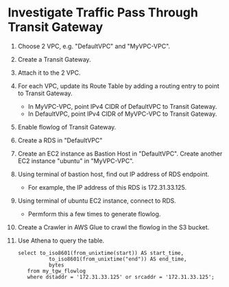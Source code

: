 # Investigate Traffic Pass Through Transit Gateway



1. Choose 2 VPC, e.g. "DefaultVPC" and "MyVPC-VPC".

2. Create a Transit Gateway.

3. Attach it to the 2 VPC.

4. For each VPC, update its Route Table by adding a routing entry to point to Transit Gateway.

   * In MyVPC-VPC, point IPv4 CIDR of DefaultVPC to Transit Gateway.
   * In DefaultVPC, point IPv4 CIDR of MyVPC-VPC to Transit Gateway.

5. Enable flowlog of Transit Gateway.

6. Create a RDS in "DefaultVPC"

7. Create an EC2 instance as Bastion Host in "DefaultVPC". Create another EC2 instance "ubuntu" in "MyVPC-VPC".

8. Using terminal of bastion host, find out IP address of RDS endpoint.

   * For example, the IP address of this RDS is 172.31.33.125.

9. Using terminal of ubuntu EC2 instance, connect to RDS.

   * Permform this a few times to generate flowlog.

10. Create a Crawler in AWS Glue to crawl the flowlog in the S3 bucket.

11. Use Athena to query the table.

    ```
    select to_iso8601(from_unixtime(start)) AS start_time,
              to_iso8601(from_unixtime("end")) AS end_time,
              bytes
       from my_tgw_flowlog 
       where dstaddr = '172.31.33.125' or srcaddr = '172.31.33.125';
    ```

    